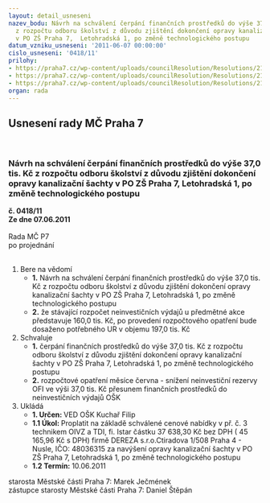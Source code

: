 ```yaml
---
layout: detail_usneseni
nazev_bodu: Návrh na schválení čerpání finančních prostředků do výše 37,0 tis. Kč
  z rozpočtu odboru školství z důvodu zjištění dokončení opravy kanalizační šachty
  v PO ZŠ Praha 7,  Letohradská 1, po změně technologického postupu
datum_vzniku_usneseni: '2011-06-07 00:00:00'
cislo_usneseni: '0418/11'
prilohy:
- https://praha7.cz/wp-content/uploads/councilResolution/Resolutions/21607/28-11-usnesen%c3%ad_%c4%8d._0302.11.doc
- https://praha7.cz/wp-content/uploads/councilResolution/Resolutions/21607/28-11-cenov%c3%a1_nab%c3%addka_prac%c3%ad_na_realizac%c3%ad_prac%c3%ad_na_kanaliza%c4%8dn%c3%adm_potrub%c3%ad.doc
- https://praha7.cz/wp-content/uploads/councilResolution/Resolutions/21607/28-11-zd%c4%9bn%c3%a1_%c5%a1achta_-_cenov%c3%a1_nab%c3%addka_-_kanalizace_letohradsk%c3%a1_-_dereza_s_r_o.xls
organ: rada
---
```

<div id="ucUsn_pList" class="usn">
	<span><h2>Usnesení rady MČ Praha 7 </h2>
<br></span><div class="standBody">
<span><h3>Návrh na schválení čerpání finančních prostředků do výše 37,0 tis. Kč z rozpočtu odboru školství z důvodu zjištění dokončení opravy kanalizační šachty v PO ZŠ Praha 7,  Letohradská 1, po změně technologického postupu</h3></span><div class="center">
		<strong>č. 0418/11</strong><br>
	</div>
<div class="center">
		<strong>Ze dne 07.06.2011</strong><br><br>
	</div>Rada MČ P7<br> po projednání<br><br><ol>
<li>Bere na vědomí<ul>
<li>
<strong>1.</strong> Návrh na schválení čerpání finančních prostředků do výše 37,0 tis. Kč z rozpočtu odboru školství z důvodu zjištění dokončení opravy kanalizační šachty v PO ZŠ Praha 7,  Letohradská 1, po změně technologického postupu</li>
<li>
<strong>2.</strong> že stávající rozpočet neinvestičních výdajů u předmětné akce představuje 160,0 tis. Kč, po provedení rozpočtového opatření bude dosaženo potřebného UR v objemu 197,0 tis. Kč</li>
</ul>
</li>
<li>Schvaluje<ul>
<li>
<strong>1.</strong> čerpání finančních prostředků do výše 37,0 tis. Kč z rozpočtu odboru školství z důvodu zjištění dokončení opravy kanalizační šachty v PO ZŠ Praha 7,  Letohradská 1, po změně technologického postupu</li>
<li>
<strong>2.</strong> rozpočtové opatření měsíce června - snížení neinvestiční rezervy OFI ve výši 37,0 tis. Kč přesunem finančních prostředků do neinvestičních výdajů OŠK   </li>
</ul>
</li>
<li>Ukládá<ul>
<li>
<strong>1. Určen: </strong>VED OŠK Kuchař Filip</li>
<li>
<strong>1.1 Úkol: </strong>Proplatit na základě schválené cenové nabídky v př. č. 3 technikem OIVZ a TDI, fi. Istar  částku 37 638,30 Kč bez DPH ( 45 165,96 Kč s DPH) firmě DEREZA s.r.o.Ctiradova 1/508 Praha 4 - Nusle, IČO: 48036315 za navýšení opravy kanalizační šachty v PO ZŠ Praha 7,  Letohradská 1, po změně technologického postupu </li>
<li>
<strong>1.2 Termín: </strong>10.06.2011</li>
</ul>
</li>
</ol>starosta Městské části Praha 7: Marek Ječmének<br>zástupce starosty Městské části Praha 7: Daniel Štěpán 
</div>
</div>